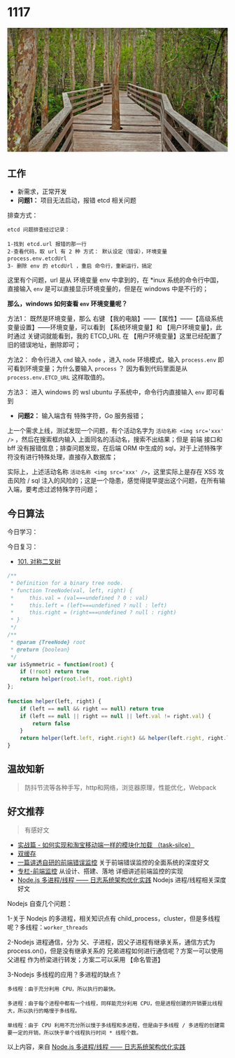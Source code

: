 
# 1117

![](./bg-imgs/1117.jpg)

## 工作

- 新需求，正常开发
- **问题1：** 项目无法启动，报错 etcd 相关问题

排查方式：

```
etcd 问题排查经过记录：

1-找到 etcd.url 报错的那一行
2-查看代码，取 url 有 2 种 方式： 默认设定（错误），环境变量 process.env.etcdUrl
3- 删除 env 的 etcdUrl ，重启 命令行，重新运行，搞定

```

这里有个问题，url 是从 环境变量 env 中拿到的，在 *inux 系统的命令行中国，直接输入 `env` 是可以直接显示环境变量的，但是在 windows 中是不行的；

**那么，windows 如何查看 `env` 环境变量呢？**

方法1： 既然是环境变量，那么 右键 【我的电脑】——【属性】——【高级系统变量设置】——环境变量，可以看到 【系统环境变量】和 【用户环境变量】，此时通过 关键词就能看到，我的 ETCD_URL 在 【用户环境变量】这里已经配置了旧的错误地址，删除即可；

方法2： 命令行进入 `cmd` 输入 `node` ，进入 `node` 环境模式，输入 `process.env` 即可看到环境变量；为什么要输入 `process` ？ 因为看到代码里面是从 `process.env.ETCD_URL` 这样取值的。

方法3： 进入 windows 的 wsl ubuntu 子系统中，命令行内直接输入 `env` 即可看到


- **问题2：** 输入端含有 特殊字符，Go 服务报错；

上一个需求上线，测试发现一个问题，有个活动名字为 `活动名称 <img src='xxx' />` ，然后在搜索框内输入 上面同名的活动名，搜索不出结果；但是 前端 接口和bff 没有报错信息；排查问题发现，在后端 ORM 中生成的 sql，对于上述特殊字符没有进行特殊处理，直接存入数据库；

实际上，上述活动名称 `活动名称 <img src='xxx' />`，这里实际上是存在 XSS 攻击风险 / sql 注入的风险的；这是一个隐患，感觉得提早提出这个问题，在所有输入端，要考虑过滤特殊字符问题；


## 今日算法

今日学习：


今日复习：

- [101. 对称二叉树](https://leetcode-cn.com/problems/symmetric-tree/)

```js
/**
 * Definition for a binary tree node.
 * function TreeNode(val, left, right) {
 *     this.val = (val===undefined ? 0 : val)
 *     this.left = (left===undefined ? null : left)
 *     this.right = (right===undefined ? null : right)
 * }
 */
/**
 * @param {TreeNode} root
 * @return {boolean}
 */
var isSymmetric = function(root) {
    if (!root) return true
    return helper(root.left, root.right)
};

function helper(left, right) {
    if (left == null && right == null) return true
    if (left == null || right == null || left.val != right.val) {
        return false
    }
    return helper(left.left, right.right) && helper(left.right, right.left)
}

```


## 温故知新
> 防抖节流等各种手写，http和网络，浏览器原理，性能优化，Webpack


## 好文推荐
> 有感好文

- [实战篇 - 如何实现和淘宝移动端一样的模块化加载 （task-silce）](https://juejin.cn/post/6844903894301016078)
- [双缓存](https://juejin.cn/post/7022933131694964744)
- [一篇讲透自研的前端错误监控](https://juejin.cn/post/6987681953424080926) 关于前端错误监控的全面系统的深度好文
- [专栏-前端监控](https://www.yuque.com/xianjs/eg7dq1) 从设计、搭建、落地 详细讲述前端监控的实现
- [Node.js 多进程/线程 —— 日志系统架构优化实践](https://mp.weixin.qq.com/s/s3DeAxrEbVmqtCHGP9lstg) Nodejs 进程/线程相关深度好文

Nodejs 自查几个问题：

1-关于 Nodejs 的多进程，相关知识点有 child_process，cluster，但是多线程呢？多线程：`worker_threads `

2-Nodejs 进程通信，分为 父、子进程，因父子进程有继承关系，通信方式为 process.on()，但是没有继承关系的 兄弟进程如何进行通信呢？方案一可以使用 父进程 作为桥梁进行转发；方案二可以采用 【命名管道】

3-Nodejs 多线程的应用？多进程的缺点？


```
多线程：由于充分利用 CPU，所以执行的最快。

多进程：由于每个进程中都有一个线程，同样能充分利用 CPU，但是进程创建的开销要比线程大，所以执行的略慢于多线程。

单线程：由于 CPU 利用不充分所以慢于多线程和多进程，但是由于多线程 / 多进程的创建需要一定的开销，所以快于单个线程执行时间 * 线程个数。

```

以上内容，来自 [Node.js 多进程/线程 —— 日志系统架构优化实践](https://mp.weixin.qq.com/s/s3DeAxrEbVmqtCHGP9lstg)



